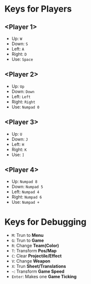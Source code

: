 # Keys for Players
## <Player 1\>
* Up: `W`
* Down: `S`
* Left: `A`
* Right: `D`
* Use: `Space`

## <Player 2\>
* Up: `Up`
* Down: `Down`
* Left: `Left`
* Right: `Right`
* Use: `Numpad 0`

## <Player 3\>
* Up: `U`
* Down: `J`
* Left: `H`
* Right: `K`
* Use: `]`

## <Player 4\>
* Up: `Numpad 8`
* Down: `Numpad 5`
* Left: `Numpad 4`
* Right: `Numpad 6`
* Use: `Numpad +`

# Keys for Debugging
* `M`: Trun to **Menu**
* `G`: Trun to **Game**
* `R`: Change **Team(Color)**
* `T`: Transform **Pos/Map**
* `C`: Clear **Projectile/Effect**
* `V`: Change **Weapon**
* `X`: Trun **Sheet/Translations**
* `~`: Transform **Game Speed**
* `Enter`: Makes one **Game Ticking**
